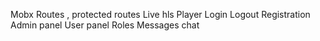 Mobx
Routes , protected routes
Live hls Player
Login
Logout
Registration
Admin panel
User panel
Roles
Messages chat
